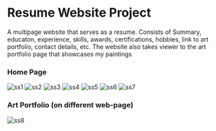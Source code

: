# Resume Website Project

A multipage website that serves as a resume.
Consists of Summary, educaton, experience, skills, 
awards, certifications, hobbies, link to art portfolio, 
contact details, etc. The website also takes viewer to the art portfolio 
page that showcases my paintings

### Home Page

![ss1](https://github.com/user-attachments/assets/a68b07ad-d538-4286-955b-ed67bed95511)
![ss2](https://github.com/user-attachments/assets/555fe261-a743-4681-a9f6-2dbbcfc74f01)
![ss3](https://github.com/user-attachments/assets/90c2496b-0bc2-4255-9d44-7c3d32809a22)
![ss4](https://github.com/user-attachments/assets/1599ae67-ab93-4bf4-af21-b0c8638b04cf)
![ss5](https://github.com/user-attachments/assets/cbd0ed79-dc33-45e1-8bec-3aa2ab9a680d)
![ss6](https://github.com/user-attachments/assets/c8b77379-4ea7-42e7-9bd1-1d98a617f225)
![ss7](https://github.com/user-attachments/assets/ee456d44-1262-4db0-a3f3-6136814253b5)

### Art Portfolio (on different web-page)

![ss8](https://github.com/user-attachments/assets/fda1d512-518a-4a6f-b89a-a65ab30fb1a9)

